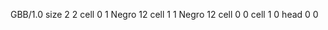 <gs-board> GBB/1.0
size 2 2
cell 0 1 Negro 12 
cell 1 1 Negro 12 
cell 0 0 
cell 1 0 
head 0 0
 </gs-board>
